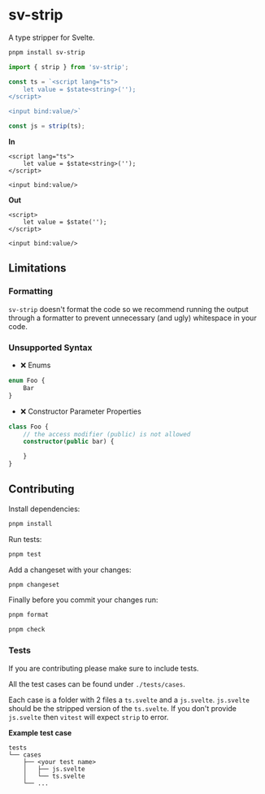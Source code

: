 # sv-strip

A type stripper for Svelte.

```sh
pnpm install sv-strip
```

```ts
import { strip } from 'sv-strip';

const ts = `<script lang="ts">
    let value = $state<string>('');
</script>

<input bind:value/>`

const js = strip(ts);
```

**In**

```svelte
<script lang="ts">
    let value = $state<string>('');
</script>

<input bind:value/>
```

**Out**

```svelte
<script>
    let value = $state('');
</script>

<input bind:value/>
```

## Limitations

### Formatting
`sv-strip` doesn't format the code so we recommend running the output through a formatter to prevent unnecessary (and ugly) whitespace in your code.

### Unsupported Syntax

- ❌ Enums 
```ts
enum Foo {
    Bar
}
```
- ❌ Constructor Parameter Properties
```ts
class Foo {
    // the access modifier (public) is not allowed
    constructor(public bar) {

    }
}
```  

## Contributing

Install dependencies:

```sh
pnpm install
```

Run tests:

```sh
pnpm test
```

Add a changeset with your changes:
```sh
pnpm changeset
```

Finally before you commit your changes run:

```sh
pnpm format

pnpm check
```

### Tests

If you are contributing please make sure to include tests.

All the test cases can be found under `./tests/cases`.

Each case is a folder with 2 files a `ts.svelte` and a `js.svelte`. `js.svelte` should be the stripped version of the `ts.svelte`. If you don't provide `js.svelte` then `vitest` will expect `strip` to error.

**Example test case**
```
tests
└── cases
    ├── <your test name>
    │   ├── js.svelte
    │   └── ts.svelte
    └── ...
```